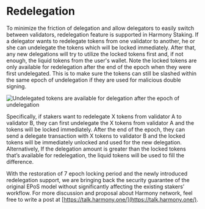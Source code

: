 # Redelegation

To minimize the friction of delegation and allow delegators to easily switch between validators, redelegation feature is supported in Harmony Staking. If a delegator wants to redelegate tokens from one validator to another, he or she can undelegate the tokens which will be locked immediately. After that, any new delegations will try to utilize the locked tokens first and, if not enough, the liquid tokens from the user's wallet. Note the locked tokens are only available for redelegation after the end of the epoch when they were first undelegated. This is to make sure the tokens can still be slashed within the same epoch of undelegation if they are used for malicious double signing.

![Undelegated tokens are available for delegation after the epoch of undelegation](https://miro.medium.com/max/1485/1\*0YYTOLOAdHDaccQTrPZGIA.jpeg)

Specifically, if stakers want to redelegate X tokens from validator A to validator B, they can first undelegate the X tokens from validator A and the tokens will be locked immediately. After the end of the epoch, they can send a delegate transaction with X tokens to validator B and the locked tokens will be immediately unlocked and used for the new delegation. Alternatively, If the delegation amount is greater than the locked tokens that’s available for redelegation, the liquid tokens will be used to fill the difference.

With the restoration of 7 epoch locking period and the newly introduced redelegation support, we are bringing back the security guarantee of the original EPoS model without significantly affecting the existing stakers’ workflow. For more discussion and proposal about Harmony network, feel free to write a post at [https://talk.harmony.one/](https://talk.harmony.one/).
